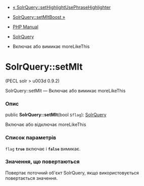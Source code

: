 - [«
SolrQuery::setHighlightUsePhraseHighlighter](solrquery.sethighlightusephrasehighlighter.md)
- [SolrQuery::setMltBoost »](solrquery.setmltboost.md)

- [PHP Manual](index.md)
- [SolrQuery](class.solrquery.md)
- Включає або вимикає moreLikeThis

# SolrQuery::setMlt

(PECL solr \> u003d 0.9.2)

SolrQuery::setMlt — Включає або вимикає moreLikeThis

### Опис

public **SolrQuery::setMlt**(bool `$flag`):
[SolrQuery](class.solrquery.md)

Включає або відключає moreLikeThis

### Список параметрів

`flag`
**`true`** включає і **`false`** вимикає.

### Значення, що повертаються

Повертає поточний об'єкт SolrQuery, якщо використовується повертається
значення.
